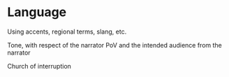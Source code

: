 # Language

Using accents, regional terms, slang, etc.

Tone, with respect of the narrator PoV and the intended audience from the narrator

Church of interruption 